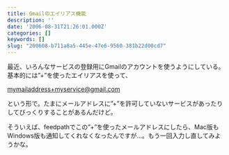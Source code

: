 ```yaml
---
title: Gmailのエイリアス機能
description: ''
date: '2006-08-31T21:26:01.000Z'
categories: []
keywords: []
slug: "200608-b711a8a5-445e-47e6-9560-381b22d00cd7"
---
```

最近、いろんなサービスの登録用にGmailのアカウントを使うようにしている。基本的には”+”を使ったエイリアスを使って、  
  
mymailaddress+myservice@gmail.com  
  
という形で。たまにメールアドレスに”+”を許可していないサービスがあったりしてびっくりすることがあるんだけど。

そういえば、feedpathでこの”+”を使ったメールアドレスにしたら、Mac版もWindows版も通知してくれなくなったんですが…。もう一回入力し直してみようかな。